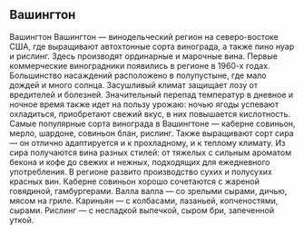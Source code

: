 ## Вашингтон 

Вашингтон
Вашингтон — винодельческий регион на северо-востоке США, где выращивают автохтонные сорта винограда, а также пино нуар и рислинг. Здесь производят ординарные и марочные вина.
Первые коммерческие виноградники появились в регионе в 1960-х годах. Большинство насаждений расположено в полупустыне, где мало дождей и много солнца. Засушливый климат защищает лозу от вредителей и болезней. 
Значительный перепад температур в дневное и ночное время также идет на пользу урожаю: ночью ягоды успевают охладиться, приобретают свежий вкус, в них повышается кислотность. 
Самые популярные сорта винограда в Вашингтоне — каберне совиньон, мерло, шардоне, совиньон блан, рислинг. Также выращивают сорт сира — он отлично адаптируется и к прохладному, и к теплому климату. Из сира получаются вина разных стилей: от тяжелых с сильным ароматом бекона и кофе до свежих и нежных, подходящих для ежедневного употребления.
В регионе развито производство сухих и полусухих красных вин. 
Каберне совиньон хорошо сочетаются с жареной говядиной, гамбургерами. Валла валла — со зрелыми сырами, дичью, мясом на гриле. Кариньян — с колбасами, лазаньей, копченостями, сырами. Рислинг — с несладкой выпечкой, сыром бри, запеченной уткой.
